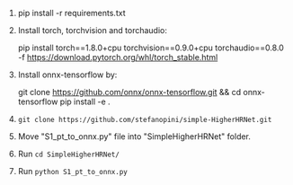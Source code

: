 1. pip install -r requirements.txt

2. Install torch, torchvision and torchaudio:

    pip install torch==1.8.0+cpu torchvision==0.9.0+cpu torchaudio==0.8.0 -f https://download.pytorch.org/whl/torch_stable.html

3. Install onnx-tensorflow by:

    git clone https://github.com/onnx/onnx-tensorflow.git && cd onnx-tensorflow
    pip install -e .

4. `git clone https://github.com/stefanopini/simple-HigherHRNet.git`

5. Move "S1_pt_to_onnx.py" file into "SimpleHigherHRNet" folder.

6. Run `cd SimpleHigherHRNet/`

7. Run `python S1_pt_to_onnx.py` 

